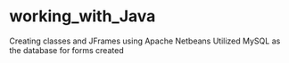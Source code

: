 # working_with_Java
Creating classes and JFrames using Apache Netbeans
Utilized MySQL as the database for forms created
